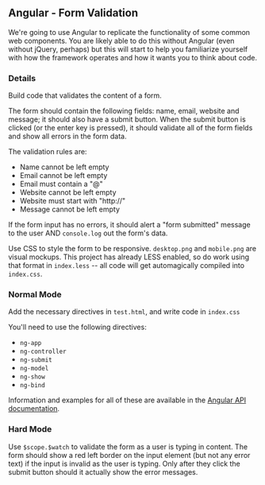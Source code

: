 ## Angular - Form Validation

We're going to use Angular to replicate the functionality of some common web components. You are likely able to do this without Angular (even without jQuery, perhaps) but this will start to help you familiarize yourself with how the framework operates and how it wants you to think about code.

### Details

Build code that validates the content of a form.

The form should contain the following fields: name, email, website and message; it should also have a submit button. When the submit button is clicked (or the enter key is pressed), it should validate all of the form fields and show all errors in the form data. 

The validation rules are:

* Name cannot be left empty
* Email cannot be left empty
* Email must contain a "@"
* Website cannot be left empty
* Website must start with "http://"
* Message cannot be left empty

If the form input has no errors, it should alert a "form submitted" message to the user AND `console.log` out the form's data.

Use CSS to style the form to be responsive. `desktop.png` and `mobile.png` are visual mockups. This project has already LESS enabled, so do work using that format in `index.less` -- all code will get automagically compiled into `index.css`.

### Normal Mode

Add the necessary directives in `test.html`, and write code in `index.css`

You'll need to use the following directives:

* `ng-app`
* `ng-controller`
* `ng-submit`
* `ng-model`
* `ng-show`
* `ng-bind`

Information and examples for all of these are available in the [Angular API documentation](https://docs.angularjs.org/api).

### Hard Mode

Use `$scope.$watch` to validate the form as a user is typing in content. The form should show a red left border on the input element (but not any error text) if the input is invalid as the user is typing. Only after they click the submit button should it actually show the error messages.